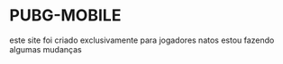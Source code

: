 # PUBG-MOBILE
este site foi  criado exclusivamente  para jogadores natos
estou fazendo algumas mudanças
